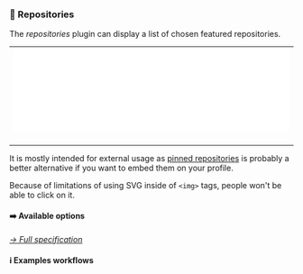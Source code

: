 ### 📓 Repositories

The *repositories* plugin can display a list of chosen featured repositories.

<table>
  <td align="center">
    <img src="https://github.com/lowlighter/lowlighter/blob/master/metrics.plugin.repositories.svg">
    <img width="900" height="1" alt="">
  </td>
</table>

It is mostly intended for external usage as [pinned repositories](https://www.google.com/search?client=firefox-b-d&q=github+pinned+repositories) is probably a better alternative if you want to embed them on your profile.

Because of limitations of using SVG inside of `<img>` tags, people won't be able to click on it.

#### ➡️ Available options

<!--options-->
<!--/options-->

*[→ Full specification](metadata.yml)*

#### ℹ️ Examples workflows

<!--examples-->
<!--/examples-->